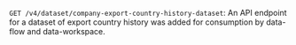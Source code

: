 `GET /v4/dataset/company-export-country-history-dataset`: An API endpoint for a dataset of export country history was added for consumption by data-flow and data-workspace.